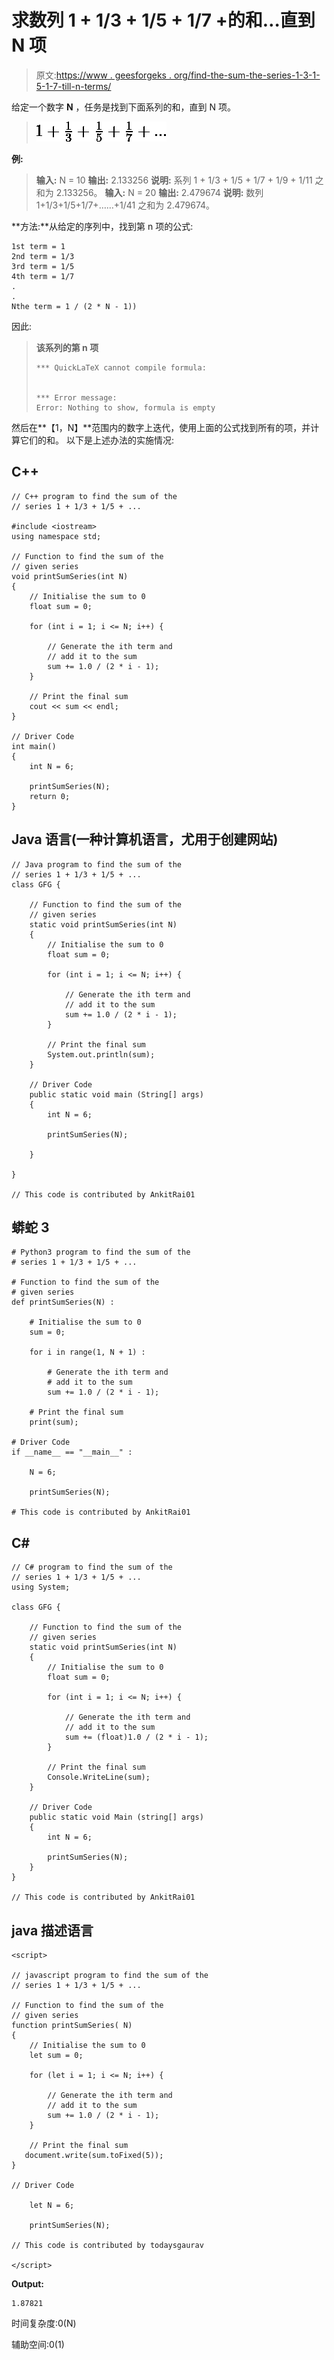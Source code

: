 # 求数列 1 + 1/3 + 1/5 + 1/7 +的和…直到 N 项

> 原文:[https://www . geesforgeks . org/find-the-sum-the-series-1-3-1-5-1-7-till-n-terms/](https://www.geeksforgeeks.org/find-the-sum-of-the-series-1-1-3-1-5-1-7-till-n-terms/)

给定一个数字 **N** ，任务是找到下面系列的和，直到 N 项。

> ![1 + \frac{1}{3} + \frac{1}{5} + \frac{1}{7} + ... ](img/d10cc8855c84ebb03b846f0ff4914e6d.png "Rendered by QuickLaTeX.com")

**例:**

> **输入:** N = 10
> **输出:** 2.133256
> **说明:**
> 系列 1 + 1/3 + 1/5 + 1/7 + 1/9 + 1/11 之和为 2.133256。
> **输入:** N = 20
> **输出:** 2.479674
> **说明:**
> 数列 1+1/3+1/5+1/7+……+1/41 之和为 2.479674。

**方法:**从给定的序列中，找到第 n 项的公式:

```
1st term = 1
2nd term = 1/3
3rd term = 1/5
4th term = 1/7
.
.
Nthe term = 1 / (2 * N - 1))
```

因此:

> **该系列的第 n 项**
> 
> ```
> *** QuickLaTeX cannot compile formula:
>  
> 
> *** Error message:
> Error: Nothing to show, formula is empty
> 
> ```

然后在**【1，N】**范围内的数字上迭代，使用上面的公式找到所有的项，并计算它们的和。
以下是上述办法的实施情况:

## C++

```
// C++ program to find the sum of the
// series 1 + 1/3 + 1/5 + ...

#include <iostream>
using namespace std;

// Function to find the sum of the
// given series
void printSumSeries(int N)
{
    // Initialise the sum to 0
    float sum = 0;

    for (int i = 1; i <= N; i++) {

        // Generate the ith term and
        // add it to the sum
        sum += 1.0 / (2 * i - 1);
    }

    // Print the final sum
    cout << sum << endl;
}

// Driver Code
int main()
{
    int N = 6;

    printSumSeries(N);
    return 0;
}
```

## Java 语言(一种计算机语言，尤用于创建网站)

```
// Java program to find the sum of the
// series 1 + 1/3 + 1/5 + ...
class GFG {

    // Function to find the sum of the
    // given series
    static void printSumSeries(int N)
    {
        // Initialise the sum to 0
        float sum = 0;

        for (int i = 1; i <= N; i++) {

            // Generate the ith term and
            // add it to the sum
            sum += 1.0 / (2 * i - 1);
        }

        // Print the final sum
        System.out.println(sum);
    }

    // Driver Code
    public static void main (String[] args)
    {
        int N = 6;

        printSumSeries(N);

    }

}

// This code is contributed by AnkitRai01
```

## 蟒蛇 3

```
# Python3 program to find the sum of the
# series 1 + 1/3 + 1/5 + ...

# Function to find the sum of the
# given series
def printSumSeries(N) :

    # Initialise the sum to 0
    sum = 0;

    for i in range(1, N + 1) :

        # Generate the ith term and
        # add it to the sum
        sum += 1.0 / (2 * i - 1);

    # Print the final sum
    print(sum);

# Driver Code
if __name__ == "__main__" :

    N = 6;

    printSumSeries(N);

# This code is contributed by AnkitRai01
```

## C#

```
// C# program to find the sum of the
// series 1 + 1/3 + 1/5 + ...
using System;

class GFG {

    // Function to find the sum of the
    // given series
    static void printSumSeries(int N)
    {
        // Initialise the sum to 0
        float sum = 0;

        for (int i = 1; i <= N; i++) {

            // Generate the ith term and
            // add it to the sum
            sum += (float)1.0 / (2 * i - 1);
        }

        // Print the final sum
        Console.WriteLine(sum);
    }

    // Driver Code
    public static void Main (string[] args)
    {
        int N = 6;

        printSumSeries(N);
    }   
}

// This code is contributed by AnkitRai01
```

## java 描述语言

```
<script>

// javascript program to find the sum of the
// series 1 + 1/3 + 1/5 + ...

// Function to find the sum of the
// given series
function printSumSeries( N)
{
    // Initialise the sum to 0
    let sum = 0;

    for (let i = 1; i <= N; i++) {

        // Generate the ith term and
        // add it to the sum
        sum += 1.0 / (2 * i - 1);
    }

    // Print the final sum
   document.write(sum.toFixed(5));
}

// Driver Code

    let N = 6;

    printSumSeries(N);

// This code is contributed by todaysgaurav

</script>
```

**Output:** 

```
1.87821
```

时间复杂度:0(N)

辅助空间:0(1)